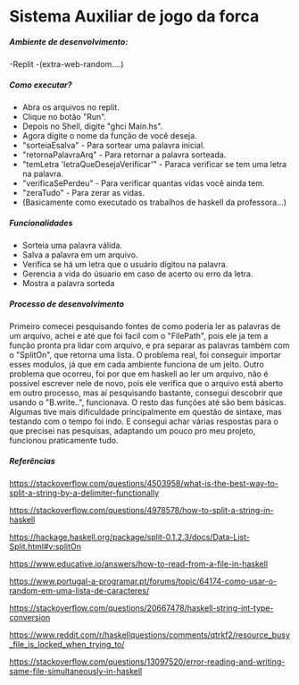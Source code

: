 # Sistema Auxiliar de jogo da forca


##### Ambiente de desenvolvimento:
-Replit
-(extra-web-random....)

##### Como executar?

- Abra os arquivos no replit.
- Clique no botão "Run".
- Depois no Shell, digite "ghci Main.hs".
- Agora digite o nome da função de você deseja.
- "sorteiaEsalva" - Para sortear uma palavra inicial.
- "retornaPalavraArq" - Para retornar a palavra sorteada.
- "temLetra 'letraQueDesejaVerificar'" - Paraca verificar se tem uma letra na palavra.
- "verificaSePerdeu" - Para verificar quantas vidas você ainda tem.
- "zeraTudo" - Para zerar as vidas.
- (Basicamente como executado os trabalhos de haskell da professora...)

##### Funcionalidades
- Sorteia uma palavra válida.
- Salva a palavra em um arquivo.
- Verifica se há um letra que o usuário digitou na palavra.
- Gerencia a vida do úsuario em caso de acerto ou erro da letra.
- Mostra a palavra sorteda

##### Processo de desenvolvimento
Primeiro comecei pesquisando fontes de como poderia ler as palavras de um arquivo, achei e até que foi facil com o "FilePath", pois ele ja tem a função pronta pra lidar com arquivo, e pra separar as palavras também com o "SplitOn", que retorna uma lista. O problema real, foi conseguir importar esses modulos, já que em cada ambiente funciona de um jeito. Outro problema que ocorreu, foi por que em haskell ao ler um arquivo, não é possivel escrever nele de novo, pois ele verifica que o arquivo está aberto em outro processo, mas aí pesquisando bastante, consegui descobrir que usando o "B.write..", funcionava. O resto das funções até são bem básicas. Algumas tive mais dificuldade príncipalmente em questão de sintaxe, mas testando com o tempo foi indo. E consegui achar várias respostas para o que precisei nas pesquisas, adaptando um pouco pro meu projeto, funcionou praticamente tudo.

##### Referências 
https://stackoverflow.com/questions/4503958/what-is-the-best-way-to-split-a-string-by-a-delimiter-functionally

https://stackoverflow.com/questions/4978578/how-to-split-a-string-in-haskell

https://hackage.haskell.org/package/split-0.1.2.3/docs/Data-List-Split.html#v:splitOn

https://www.educative.io/answers/how-to-read-from-a-file-in-haskell

https://www.portugal-a-programar.pt/forums/topic/64174-como-usar-o-random-em-uma-lista-de-caracteres/

https://stackoverflow.com/questions/20667478/haskell-string-int-type-conversion

https://www.reddit.com/r/haskellquestions/comments/qtrkf2/resource_busy_file_is_locked_when_trying_to/

https://stackoverflow.com/questions/13097520/error-reading-and-writing-same-file-simultaneously-in-haskell



